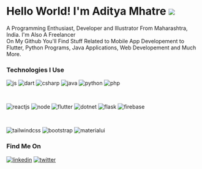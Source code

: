 # Hello World! I'm Aditya Mhatre <img src="https://img.icons8.com/doodle/48/000000/hello--v1.png"/>

<p>
A Programming Enthusiast, Developer and Illustrator From Maharashtra, India. I'm Also A Freelancer
<br>
On My Github You'll Find Stuff Related to Mobile App Developement to Flutter, Python Programs, Java Applications, Web Developement and Much More.
</p>

### Technologies I Use

![js](https://img.shields.io/badge/JavaScript-323330?style=for-the-badge&logo=javascript&logoColor=F7DF1E)
![dart](https://img.shields.io/badge/Dart-0175C2?style=for-the-badge&logo=dart&logoColor=white)
![csharp](https://img.shields.io/badge/C%23-239120?style=for-the-badge&logo=c-sharp&logoColor=white)
![java](https://img.shields.io/badge/Java-ED8B00?style=for-the-badge&logo=java&logoColor=white)
![python](https://img.shields.io/badge/Python-FFD43B?style=for-the-badge&logo=python&logoColor=blue)
![php](https://img.shields.io/badge/PHP-777BB4?style=for-the-badge&logo=php&logoColor=white)


<br />

![reactjs](https://img.shields.io/badge/React-20232A?style=for-the-badge&logo=react&logoColor=61DAFB)
![node](https://img.shields.io/badge/Node.js-339933?style=for-the-badge&logo=nodedotjs&logoColor=white)
![flutter](https://img.shields.io/badge/Flutter-02569B?style=for-the-badge&logo=flutter&logoColor=white)
![dotnet](https://img.shields.io/badge/.NET-512BD4?style=for-the-badge&logo=dotnet&logoColor=white)
![flask](https://img.shields.io/badge/Flask-000000?style=for-the-badge&logo=flask&logoColor=white)
![firebase](https://img.shields.io/badge/firebase-ffca28?style=for-the-badge&logo=firebase&logoColor=black)

<br />

![tailwindcss](https://img.shields.io/badge/Tailwind_CSS-38B2AC?style=for-the-badge&logo=tailwind-css&logoColor=white)
![bootstrap](https://img.shields.io/badge/Bootstrap-563D7C?style=for-the-badge&logo=bootstrap&logoColor=white)
![materialui](https://img.shields.io/badge/Material%20UI-007FFF?style=for-the-badge&logo=mui&logoColor=white)

### Find Me On

[![linkedin](https://img.shields.io/badge/LinkedIn-0077B5?style=for-the-badge&logo=linkedin&logoColor=white)](https://www.linkedin.com/in/aditya-mhatre-9a0254ab/)
[![twitter](https://img.shields.io/badge/Twitter-1DA1F2?style=for-the-badge&logo=twitter&logoColor=white)](https://twitter.com/aditya_amask)
